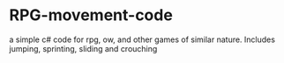 # RPG-movement-code
a simple c# code for rpg, ow, and other games of similar nature. Includes jumping, sprinting, sliding and crouching
